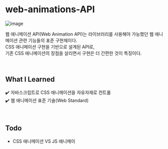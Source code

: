# web-animations-API
![image](https://github.com/user-attachments/assets/e791df51-588a-4327-a2a5-a7207351933f)
<br>

웹 애니메이션 API(Web Animation API)는 라이브러리를 사용해야 가능했던 웹 애니메이션 관련 기능들의 표준 구현체이다.<br>
CSS 애니메이션 구현을 기반으로 설계된 API로,<br>기존 CSS 애니메이션의 장점을 살리면서 구현은 더 간편한 것이 특징이다.

<br>

## What I Learned
✔️ 자바스크립트로 CSS 애니메이션을 자유자재로 컨트롤<br>
✔️ 웹 애니메이션 표준 기술(Web Standard)

<br>

## Todo
- CSS 애니메이션 VS JS 애니메이
